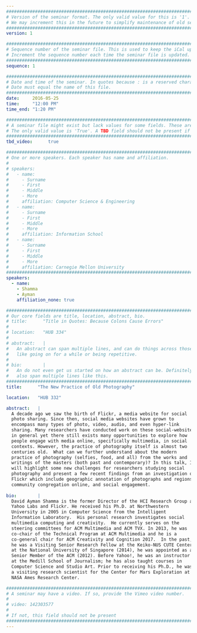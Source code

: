 ```yaml
---
################################################################################
# Version of the seminar format. The only valid value for this is '1'. 
# We may increment this in the future to simplify maintenance of old seminars.
################################################################################
version: 1

################################################################################
# Sequence number of the seminar file. This is used to keep the iCal up to date.
# Increment the sequence number each time the seminar file is updated.
################################################################################
sequence: 1

################################################################################
# Date and time of the seminar. In quotes because : is a reserved character.
# Date must equal the name of this file.
################################################################################
date:     2016-05-25
time:     "12:00 PM"
time_end: "1:20 PM"

################################################################################
# A seminar file might exist but lack values for some fields. These are 'TBD'. 
# The only valid value is 'True'. A TBD field should not be present if 'False'.
################################################################################
tbd_video:      true

################################################################################
# One or more speakers. Each speaker has name and affiliation.
#
# speakers:
#   - name: 
#     - Surname
#     - First
#     - Middle
#     - More
#     affiliation: Computer Science & Engineering 
#   - name: 
#     - Surname
#     - First
#     - Middle
#     - More
#     affiliation: Information School 
#   - name: 
#     - Surname
#     - First
#     - Middle
#     - More
#     affiliation: Carnegie Mellon University 
################################################################################
speakers:
  - name: 
    - Shamma
    - Ayman
    affiliation_none: true

################################################################################
# Our core fields are title, location, abstract, bio.
# title:      "Title in Quotes: Because Colons Cause Errors"
# 
# location:   "HUB 334"
# 
# abstract:   |
#   An abstract can span multiple lines, and can do things across those lines,
#   like going on for a while or being repetitive.
# 
# bio:        |
#   An do not even get us started on how an abstract can be. Definitely can
#   also span multiple lines like this.
################################################################################
title:      "The New Practice of Old Photography"

location:   "HUB 332"

abstract:   |
  A decade ago we saw the birth of Flickr, a media website for social 
  photo sharing. Since then, social media websites have grown to
  encompass many types of photo, video, audio, and even hyper-link
  sharing. Many researchers have conducted work on these social-websites
  in general yet there still exists many opportunities to explore how
  people engage with media online, specifically multimedia, in social
  contexts. However, the practice of photography itself is almost two
  centuries old.  What can we further understand about the modern
  practice of photography (selfies, food, and all) from the works and
  writings of the masters (both past and contemporary)? In this talk, I
  will highlight some new challenges for researchers studying social
  photography and present a few recent findings from an investigation of
  Flickr which include geographic annotation of photographs and regions,
  community congregation online, and social engagement.
  
bio:        |
  David Ayman Shamma is the former Director of the HCI Research Group at
  Yahoo Labs and Flickr. He received his Ph.D. at Northwestern
  University in 2005 in Computer Science from the Intelligent
  Information Laboratory.  His personal research investigates social
  multimedia computing and creativity.  He currently serves on the
  steering committees for ACM Multimedia and ACM TVX. In 2013, he was
  co-chair of the Technical Program at ACM Multimedia and he is a
  co-general chair for ACM Creativity and Cognition 2017.  In the past,
  he was a Visiting Senior Research Fellow at the Keiko-NUS CUTE Center
  at the National University of Singapore (2014), he was appointed as a
  Senior Member of the ACM (2012). Before Yahoo!, he was an instructor
  at the Medill School of Journalism; he has also taught courses in
  Computer Science and Studio Art. Prior to receiving his Ph.D., he was
  a visiting research scientist for the Center for Mars Exploration at
  NASA Ames Research Center.

################################################################################
# A seminar may have a video. If so, provide the Vimeo video number.
#
# video: 142303577
#
# If not, this field should not be present 
################################################################################
---
```

